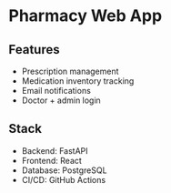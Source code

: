 # Pharmacy Web App

## Features
- Prescription management
- Medication inventory tracking
- Email notifications
- Doctor + admin login

## Stack
- Backend: FastAPI
- Frontend: React
- Database: PostgreSQL
- CI/CD: GitHub Actions